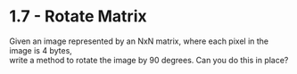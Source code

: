 # 1.7 - Rotate Matrix

Given an image represented by an NxN matrix, where each pixel in the image is 4 bytes,\
write a method to rotate the image by 90 degrees. Can you do this in place?
